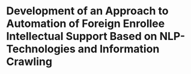 # Development of an Approach to Automation of Foreign Enrollee Intellectual Support Based on NLP-Technologies and Information Crawling
